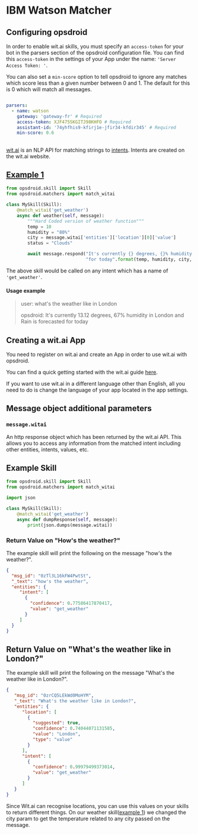 # IBM Watson Matcher

## Configuring opsdroid

In order to enable wit.ai skills, you must specify an `access-token` for your bot in the parsers section of the opsdroid configuration file.
You can find this `access-token` in the settings of your App under the name: `'Server Access Token: '`.

You can also set a `min-score` option to tell opsdroid to ignore any matches which score less than a given number between 0 and 1. The default for this is 0 which will match all messages.

```yaml

parsers:
  - name: watson
    gateway: 'gateway-fr' # Required
    access-token: XJF475SKGITJ98KHFO # Required
    assistant-id: '74yhfhis9-kfirj1e-jfir34-kfdir345' # Required
    min-score: 0.6
```

##

[wit.ai](https://wit.ai) is an NLP API for matching strings to [intents](https://wit.ai/docs/recipes#categorize-the-user-intent). Intents are created on the wit.ai website.

## [Example 1](#example1)

```python
from opsdroid.skill import Skill
from opsdroid.matchers import match_witai

class MySkill(Skill):
    @match_witai('get_weather')
    async def weather(self, message):
        """Hard Coded version of weather function"""
        temp = 10
        humidity = "80%"
        city = message.witai['entities']['location'][0]['value']
        status = "Clouds"

        await message.respond("It's currently {} degrees, {}% humidity in {} and {} is forecasted "
                              "for today".format(temp, humidity, city, status))
```

The above skill would be called on any intent which has a name of `'get_weather'`.

#### Usage example

> user: what's the weather like in London
>
> opsdroid: It's currently 13.12 degrees, 67% humidity in London and Rain is forecasted for today

## Creating a wit.ai App
You need to register on wit.ai and create an App in order to use wit.ai with opsdroid.

You can find a quick getting started with the wit.ai guide [here](https://wit.ai/getting-started).

If you want to use wit.ai in a different language other than English, all you need to do is change the language of your app located in the app settings.

## Message object additional parameters

### `message.witai`

An http response object which has been returned by the wit.ai API. This allows you to access any information from the matched intent including other entities, intents, values, etc.


## Example Skill

```python
from opsdroid.skill import Skill
from opsdroid.matchers import match_witai

import json

class MySkill(Skill):
    @match_witai('get_weather')
    async def dumpResponse(self, message):
        print(json.dumps(message.witai))
```

### Return Value on "How's the weather?"

The example skill will print the following on the message "how's the weather?".

```json
{
  "msg_id": "0zTl3L16kFW4PwtSt",
  "_text": "how's the weather",
  "entities": {
     "intent": [
       {
         "confidence": 0.77586417870417,
         "value": "get_weather"
       }
     ]
  }
}
```

## Return Value on "What's the weather like in London?"

The example skill will print the following on the message "What's the weather like in London?".

```json
{
   "msg_id": "0zrCQ5LEkWd0MoHYM",
   "_text": "What's the weather like in London?",
   "entities": {
      "location": [
        {
          "suggested": true,
          "confidence": 0.74044071131585,
          "value": "London",
          "type": "value"
        }
      ],
      "intent": [
        {
          "confidence": 0.99979499373014,
          "value": "get_weather"
        }
      ]
   }
}

```

Since Wit.ai can recognise locations, you can use this values on your skills to return different things.
On our weather skill([example 1](#example1)) we changed the city param to get the temperature related to any city passed on the message.


